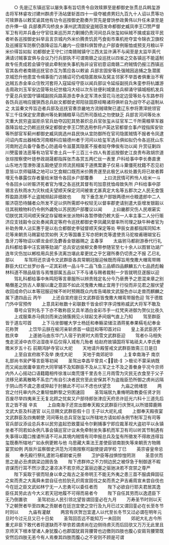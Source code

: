 <!-- { "loadSidebar": true } -->
　　○  先是辽东镇巡官以屡失事有旨切责令自效赎罪至是都御史张贯总兵韩玺游击将军林睿攻讨建州群虏于汤站堡斩首四十一级夺被虏男妇九百九十人诏以贯等功可赎罪各以敕奖谕其他有功令巡按御史勘奏升赏先是督饷参政黄伟以升任未录至是亦升俸一级  兵部奏芦沟桥良乡涿州武清固安盗贼窃发命都御史臧凤李王□赞严督军卫有司并兵备分守官往来巡历并力剿捕仍责河间总兵张玺如纵贼不擒或妄戕平民者听各巡按御史紏举且言京城内外米价腾贵饥民丐食街市乘机抢夺宜令锦衣卫旗校及巡捕官军防察仍亟降诏旨凡畿内一应徵科俱暂停止户部查例赈恤或预支月粮以平米价得旨如拟  初都御史王守仁讨南赣贼镇守江西太监许满不与闻至是太监毕真代满请讨贼事宜俱与会议乃行兵部执不可谓南赣之设巡抚以四省之交各镇巡不能遥制故专任责成若会镇守彼此牵制坐失事机殆非设官初意诏南赣二府贼情仍报江西镇巡官其各府者南赣巡抚官亦互为策应各以敕谕  兵部言固安等处强贼因追捕之急潜匿京城恐升他患宜令缉事衙门访捕诏可仍戒隐匿故纵及窝主邻家不举首者俱重治不宥  达贼五赤金率众住牧河套将入寇延绥守臣以闻兵部议令延绥副捝兵朱銮参将杭雄游击周政刘玉军安边营等处纪世楹冯大经以次东驻便利城堡总兵柳涌守镇城相机发兵宁夏总兵安国守镇城副捝兵路英游击李永定军清水营花马池定边营等处与东路参将各饬兵巡哨应援狭西总兵赵文都御史郑阳驻固原经略诸将俱听自为战守不必遥制从之  太监秦文传旨迩者兵部及巡抚官奏京畿地方流贼啸聚已遣辽东参将萧滓统领官军三千往保定安肃霸州等处剿捕粮草马匹所司亟给之勿使缺乏  兵部言河间等处水灾重大民穷盗滋拒杀官兵劫夺囚犯其势甚炽总兵官张玺从征官军二千所需粮草军器亟降旨给之仍敕巡抚保定都御史李王□赞选用参将卢英达官都督佥事卢镗指挥安钦等所部官军蓟州都御史臧凤挑选州县民快从宜防御所在官司隐匿贼情不报者令凤逮问诏内库出器械改河南粮料应输德州者于河间以给玺军选兵俱如拟仍令各巡抚山东河南附近兵备守备悉心防遏毋令滋蔓其隐匿不报者姑夺俸俟有功以闻  升赏征剿四川僰蛮普法恶等有功官军舍土兵一千三百三十四人有差巡按御史江良贵布政胡宗道张琮按察使叶琏参政胡晟都指挥张杰各赏五两纻丝一表里  户科给事中李长奏直隶山东地方霪潦弥漫五榖绝望京师流民相属于道携鬻妻子仅易斗粟僵死枕籍不忍见初意皆以京师辐辏之地可以乞食糊口既而米价腾贵遂至此极乞从权处置先将已故者葬埋无令暴露仅存者量给米银令各回乡户部覆奏
　　上曰流民情可矜怜人给米一斗令各回乡以听赈济死者官为埋之各巡抚其督有司加意抚恤毋致失所  户科给事中邵锡言去秋雨水为灾秋成夫望顺天保定河间被害尤甚真定大名等五郡次之人民无食饿殍盈路流移不止盗贼频起非细故也
　　陛下垂念发户部银两德州仓粮遣郎中二人赈济窃恐待餔者众所发不足以供所需郎中权轻无以督率郡吏请别遣大臣增发银榖以往其税粮物料仍令例外蠲免以苏民困户部覆议以闻
　　上曰畿郡灾伤人民艰窘实切朕忧其河间顺天保定存留粮米坐派物料各暂停徵仍敕大臣一人率主事二人分行赈济应支钱榖令议处奏闻真定等府令巡抚都御史李凤藏凤督率所司理之缺牛种者官为补助务俾人沾实惠于是以右佥都御史李钺督顺天保定等处  甲辰女直都指挥同知木花等来朝贡马赐宴给赏如例  天方等国番王写亦把剌克等遣使贡马驼梭甫珊瑚宝石鱼牙刀等物诏以蟒龙金织及麝香金银器赐之  孟春享
　　太庙驸马都尉游泰代行礼  兵科都给事中汪玄锡等劾湖广总兵安远侯柳文奏带参随官至七十余人以图冒功湖广连年灾伤加以郴桂用兵民多流离岂堪此辈更扰之乎乞寝所奏仍切责之不报  乙巳礼部以
　　车驾将还京请令文武群臣各具常朝冠服迎候既而得旨用曳撒大帽鸾带赐群臣大红纻丝罗纱各一疋其彩绣一品斗牛二品飞鱼三品蟒四品麒麟五六七品虒彪翰林科道不限品级皆与焉惟部属五品以下不与诸与赐者裁制一夕皆就明旦遂服以迎
　　驾礼科都给事中朱鸣阳等言章服所以辨贵贱定名分今乃亵赉予之恩混来章之别略僭差之防古人章服以庸之意固不如此况曳撒大帽止宜用于行役而非见君之服伏望收回成命仍以本等冠服迎候不听时预赐既众内库告竭故文武服色亦以走兽而麒麟之属下逮四品云  丙午
　　上还自宣府是日文武群臣皆曳撒大帽鸾带服色迎  驾于德胜门外中官预传
　　上意具彩帐数十彩联数千皆金织字序词惟称威武大将军不敢及
　　尊号众官列名于下亦不敢称臣又具羊酒白金彩币手一红梵夹进御为贺仪比夜久
　　上戎服乘赤马佩剑而来边骑簇拥见火球起戈矛间烟气直上乃知
　　驾至群臣皆于道左叩首
　　上下马坐御幄大学士杨廷和奉觞梁储注酒蒋冕奉果槅毛纪奉金花称贺
　　上饮毕云朕在榆河亲斩虏首一级廷和等叩首对曰
　　皇上圣武臣民不胜庆幸
　　上遂驰马由东华门入宿于豹房时大雨雪文武群臣迎
　　驾者仆马相失曳走泥淖中衣尽沾湿夜半后仅得入城有几殆者  给赵府故镇国将军祐祗夫人李氏餋赡米岁五十石  前期鸿胪寺官以大祀
　　天地请升殿誓戒文武群臣致斋三日是日
　　上至自宣府故不及举  庚戌大祀
　　天地于南郊祀毕
　　上复幸南海子  南京礼部尚书吴俨等言臣等初闻
　　圣驾出幸昌平曾具＜锍-釒＞极论不蒙采纳既而又闻出居庸幸宣府大同宰辅不及知群臣不及从三军之士不及之善餋身乎况今京师内外人心摇动口语籍籍相传徐淮以南荒馑千里去冬三月雨雪为灾民无衣食至于父子流移兄弟离散略不系恋门有自引决者民穷至此安保其不为盗哉臣恐所御之虏尚远隔于阴山而不虞之患或猝起于肘腋此不可以不虑也伏望念
　　九庙之统绪思
　　两宫之付托审内外之重轻恤黔黎之穷困速回
　　圣驾端居九重脩明政教委任贤才则百废尽举四夷来王无复北顾之忧矣又户部侍郎张津应天府丞许廷光六科十三道先后言之皆不报  辛亥
　　上自南海子还宫出御奉天殿文武群臣行庆贺礼以所猎獐鹿赐文武大臣及科道官  以元旦赐文武群臣假十日  壬子以大祀礼成
　　上御奉天殿夜宴文武群臣及四夷朝使  河间等处总兵官张玺以所辖地方请如却永例节制军卫有司等官兵部议添设总兵本以民穷盗起恐致蔓延令尔剿捕事宁即应裁革视大盗初平以永镇坐者不同若如永例凡事会镇巡官计议未免牵制坐失事机而军卫有司以听其节制遇有失事得以籍口推诿所请不可从其境内贼情有司申报总兵及玺有所徵发不得故违得旨玺既奏所辖地广如永例更敕与他  乌思藏大乘法王差使臣锁南劄失等来朝贡方物赐宴赏如例  丙辰升监察御史洪范为河南按察司副使提调学校  丁巳
　　英宗睿皇帝忌辰
　　奉先殿行祭礼遣驸马都尉崔元祭
　　卫护臣等战惧惊惶罔测
　　圣意伏而思之是必丑虏跳梁边圉告急
　　陛下虑群帅之不力悯边民之被俘急于制御遂不暇咨谋而行耳不然沙漠之凄凉决不若京师之富丽边塞之驱驰决若不宫禁之尊严
　　陛下奚取于彼而轻身以幸之哉古之圣帝明王不能无外夷之患三苗不服虞舜固征之矣而责之大禹舜未尝自征也猃狁孔炽周宣固伐之矣而责之尹吉甫周宣未尝自伐也今在廷之臣文武如林宁无一人忠勇可以委任者而
　　陛下必欲自行耶夫君居其逸臣任其劳此古今大义若天冠地履不可得而易者今
　　陛下自任其劳而以逸遗臣下无乃倒置欤
　　圣驾初出人民引领北望皆谓回銮必在九月
　　万寿圣节时则以天下之朝贺者毕至四夷之贡献者在廷岂宜使之空行及九月已过又谓回銮必在长至冬节时则以
　　九庙有灌献
　　两宫有庆贺岂宜遣人以代至长冬节又过必谓在明年元旦时今过元旦又已十日矣
　　圣驾回否远不能知万一未回则
　　郊祀大礼古今所重尤非臣下敢代者将遂缺而不举欤若谓虏尚在边侧待虏灭而后回欤又万万无此里且京师天下根本譬诸人身犹腹心也郡国犹肩背腰膂也边徼则四肢也腹心安肩背腰膂既安然后四肢无恙今有人焉餋其四肢而腹心之不安则不顾是可谓
